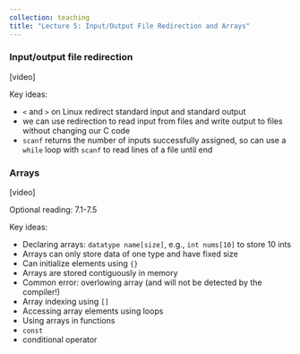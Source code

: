 ```yaml
---
collection: teaching
title: "Lecture 5: Input/Output File Redirection and Arrays"
---
```


### Input/output file redirection
[video]

Key ideas:
* `<` and `>` on Linux redirect standard input and standard output
* we can use redirection to read input from files and write output to files
	without changing our C code
* `scanf` returns the number of inputs successfully assigned, so can use a `while` loop with `scanf`
	to read lines of a file until end 

### Arrays
[video]

Optional reading: 7.1-7.5

Key ideas:
* Declaring arrays: `datatype name[size]`, e.g., `int nums[10]` to store 10
	ints
* Arrays can only store data of one type and have fixed size
* Can initialize elements using `{}`
* Arrays are stored contiguously in memory
* Common error: overlowing array (and will not be detected by the compiler!)
* Array indexing using `[]`
* Accessing array elements using loops
* Using arrays in functions
* `const`
* conditional operator
